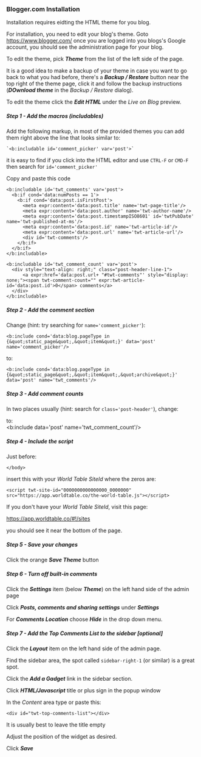 ### Blogger.com Installation

Installation requires eidting the HTML theme for you blog.

For installation, you need to edit your blog's theme. 
Goto <https://www.blogger.com/> once you are logged into you
blogs's Google account, you should see the administration page for your blog. 

To edit the theme, pick ***Theme*** from the list of the left side of the page.

It is a good idea to make a backup of your theme in case you want to go back to 
what you had before, there's a ***Backup / Restore*** button near the top right of 
the theme page, click it and follow the backup instructions (***DOwnload theme*** 
in the *Backup / Restore* dialog).

To edit the theme click the ***Edit HTML*** under the *Live on Blog* preview.

##### Step 1 - Add the macros (includables)

Add the following markup, in most of the provided themes you can 
add them right above the line that looks similar to:

    `<b:includable id='comment_picker' var='post'>`

it is easy to find if you click into the HTML editor and use `CTRL-F` 
or `CMD-F` then search for `id='comment_picker'`    

Copy and paste this code

    <b:includable id='twt_comments' var='post'>
      <b:if cond='data:numPosts == 1'>
        <b:if cond='data:post.isFirstPost'>
          <meta expr:content='data:post.title' name='twt-page-title'/>
          <meta expr:content='data:post.author' name='twt-author-name'/>
          <meta expr:content='data:post.timestampISO8601' id='twtPubDate' name='twt-published-at-ms'/>
          <meta expr:content='data:post.id' name='twt-article-id'/>
          <meta expr:content='data:post.url' name='twt-article-url'/>
          <div id='twt-comments'/>
        </b:if>
      </b:if>
    </b:includable>

    <b:includable id='twt_comment_count' var='post'>
      <div style="text-align: right;" class="post-header-line-1">
          <a expr:href='data:post.url+ "#twt-comments"' style="display: none;"><span twt-comment-count="" expr:twt-article-id='data:post.id'>0</span> comments</a>
      </div>
    </b:includable>

##### Step 2 - Add the comment section

Change (hint: try searching for `name='comment_picker'`):

    <b:include cond='data:blog.pageType in {&quot;static_page&quot;,&quot;item&quot;}' data='post' name='comment_picker'/>

to:

    <b:include cond='data:blog.pageType in {&quot;static_page&quot;,&quot;item&quot;,&quot;archive&quot;}' data='post' name='twt_comments'/>

##### Step 3 - Add comment counts

In two places usually (hint: search for `class='post-header'`), change:
          <div class='post-header'>
            <div class='post-header-line-1'/>
          </div>
to:
          <div class='post-header'>
            <b:include data='post' name='twt_comment_count'/>
          </div>

##### Step 4 - Include the script

Just before:

    </body>

insert this with your *World Table SiteId* where the zeros are: 

    <script twt-site-id="0000000000000000_0000000" src="https://app.worldtable.co/the-world-table.js"></script> 
  
If you don't have your *World Table SiteId*, visit this page:

   <https://app.worldtable.co/#!/sites>

you should see it near the bottom of the page.

##### Step 5 - Save your changes

Click the orange ***Save Theme*** button

##### Step 6 - Turn off built-in comments

Click the ***Settings*** item (below ***Theme***) on the left hand side of the admin page

Click ***Posts, comments and sharing settings*** under ***Settings***

For ***Comments Location*** choose ***Hide*** in the drop down menu.

##### Step 7 - Add the Top Comments List to the sidebar [optional]

Click the ***Layout*** item on the left hand side of the admin page.

Find the sidebar area, the spot called `sidebar-right-1` (or similar) is a great spot.

Click the ***Add a Gadget*** link in the sidebar section.

Click ***HTML/Javascript*** title or plus sign in the popup window

In the *Content* area type or paste this:

    <div id="twt-top-comments-list"></div>

It is usually best to leave the title empty

Adjust the position of the widget as desired.

Click ***Save***
